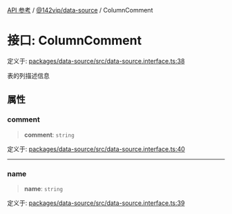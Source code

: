 [API 参考](../wiki/Home) / [@142vip/data-source](../wiki/@142vip.data-source) / ColumnComment

# 接口: ColumnComment

定义于: [packages/data-source/src/data-source.interface.ts:38](https://github.com/142vip/core-x/blob/567cadf3a9f5104aada595325cfb94d08a88f92f/packages/data-source/src/data-source.interface.ts#L38)

表的列描述信息

## 属性

### comment

> **comment**: `string`

定义于: [packages/data-source/src/data-source.interface.ts:40](https://github.com/142vip/core-x/blob/567cadf3a9f5104aada595325cfb94d08a88f92f/packages/data-source/src/data-source.interface.ts#L40)

***

### name

> **name**: `string`

定义于: [packages/data-source/src/data-source.interface.ts:39](https://github.com/142vip/core-x/blob/567cadf3a9f5104aada595325cfb94d08a88f92f/packages/data-source/src/data-source.interface.ts#L39)
